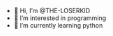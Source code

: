 - 👋 Hi, I’m @THE-LOSERKID
- 👀 I’m interested in programming
- 🌱 I’m currently learning python
<!---
THE-LOSERKID/THE-LOSERKID is a ✨ special ✨ repository because its `README.md` (this file) appears on your GitHub profile.
You can click the Preview link to take a look at your changes.
--->
